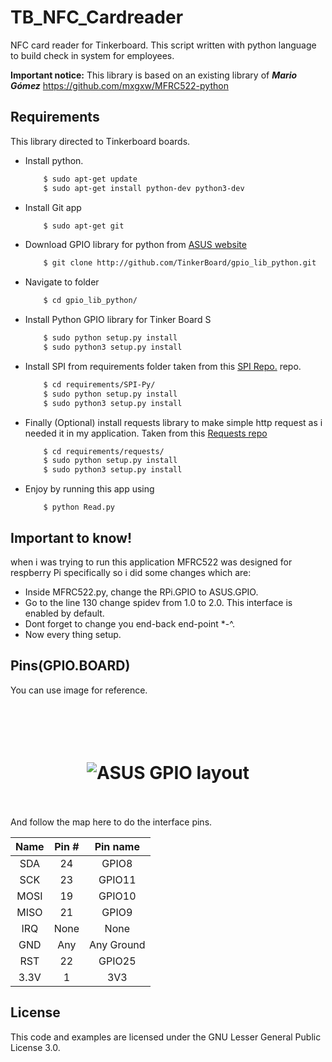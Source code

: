 TB_NFC_Cardreader
==============
NFC card reader for Tinkerboard. This script written with python language to build check in system for employees.

**Important notice:** This library is based on an existing library of ***Mario Gómez***
https://github.com/mxgxw/MFRC522-python

## Requirements
This library directed to Tinkerboard boards.

- Install python.
    ```bash
        $ sudo apt-get update
        $ sudo apt-get install python-dev python3-dev
    ```
- Install Git app
    ```bash
        $ sudo apt-get git
    ```
- Download GPIO library for python from [ASUS website](https://www.asus.com/Single-Board-Computer/Tinker-Board/)
    ```bash
        $ git clone http://github.com/TinkerBoard/gpio_lib_python.git
    ```
- Navigate to folder
    ```bash
        $ cd gpio_lib_python/
    ```
- Install Python GPIO library for Tinker Board S
    ```bash
        $ sudo python setup.py install
        $ sudo python3 setup.py install 
    ```
- Install SPI from requirements folder taken from this [SPI Repo.](https://github.com/lthiery/SPI-Py) repo.
    ```bash
        $ cd requirements/SPI-Py/
        $ sudo python setup.py install
        $ sudo python3 setup.py install
    ```
- Finally (Optional) install requests library to make simple http request as i needed it in my application. Taken from this [Requests repo](https://github.com/requests/requests)
    ```bash
        $ cd requirements/requests/
        $ sudo python setup.py install
        $ sudo python3 setup.py install
    ```
- Enjoy by running this app using
    ```
        $ python Read.py
    ```

## Important to know!
when i was trying to run this application MFRC522 was designed for respberry Pi specifically so i did some changes which are:

- Inside MFRC522.py, change the RPi.GPIO to ASUS.GPIO.
- Go to the line 130 change spidev from 1.0 to 2.0. This interface is enabled by default.
- Dont forget to change you end-back end-point *-^.
- Now every thing setup.

## Pins(GPIO.BOARD)
You can use image for reference.
<h1 align="center">
    <br>
    <br>
    <img src="http://radioaficion.com/news/wp-content/uploads/2017/01/Asus_Tinker_Board_catalogue-3.jpg" alt="ASUS GPIO layout">
    <br>
    <br>
</h1>

And follow the map here to do the interface pins.

| Name | Pin # | Pin name   |
|:------:|:-------:|:------------:|
| SDA  | 24    | GPIO8      |
| SCK  | 23    | GPIO11     |
| MOSI | 19    | GPIO10     |
| MISO | 21    | GPIO9      |
| IRQ  | None  | None       |
| GND  | Any   | Any Ground |
| RST  | 22    | GPIO25     |
| 3.3V | 1     | 3V3        |


## License
This code and examples are licensed under the GNU Lesser General Public License 3.0.
